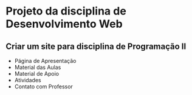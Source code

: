 # Projeto da disciplina de Desenvolvimento Web
## Criar um site para disciplina de Programação II
- Página de Apresentação
- Material das Aulas
- Material de Apoio
- Atividades
- Contato com Professor
